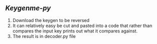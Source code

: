 ## *Keygenme-py*

1. Download the keygen to be reversed
2. It can relatively easy be cut and pasted into a code that rather than compares the input key prints out what it compares against.
3. The result is in decoder.py file
